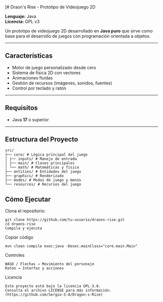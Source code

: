 [# Draon's Rise - Prototipo de Videojuego 2D

**Lenguaje:** Java  
**Licencia:** GPL v3  

Un prototipo de videojuego 2D desarrollado en **Java puro** que sirve como base para el desarrollo de juegos con programación orientada a objetos.

---

## Características
- Motor de juego personalizado desde cero  
- Sistema de física 2D con vectores  
- Animaciones fluidas  
- Gestión de recursos (imágenes, sonidos, fuentes)  
- Control por teclado y ratón  
---
## Requisitos
- Java **17** o superior  
---
## Estructura del Proyecto
```
src/
├── core/ # Lógica principal del juego
│ ├── inputs/ # Manejo de entrada
│ ├── main/ # Clases principales
│ └── math/ # Matemáticas y física
├── entities/ # Entidades del juego
├── graphics/ # Renderizado
├── modes/ # Modos de juego y menús
└── resources/ # Recursos del juego
```
## Cómo Ejecutar
Clona el repositorio:
```
git clone https://github.com/tu-usuario/draons-rise.git
cd draons-rise
Compila y ejecuta
```
Copiar código
```
mvn clean compile exec:java -Dexec.mainClass="core.main.Main"
```
Controles
```
WASD / Flechas → Movimiento del personaje
Ratón → Interfaz y acciones
```
Licencia
```
Este proyecto está bajo la licencia GPL-3.0.
Consulta el archivo LICENSE para más información.
(https://github.com/Sergio-S-A/Dragon-s-Rise)
